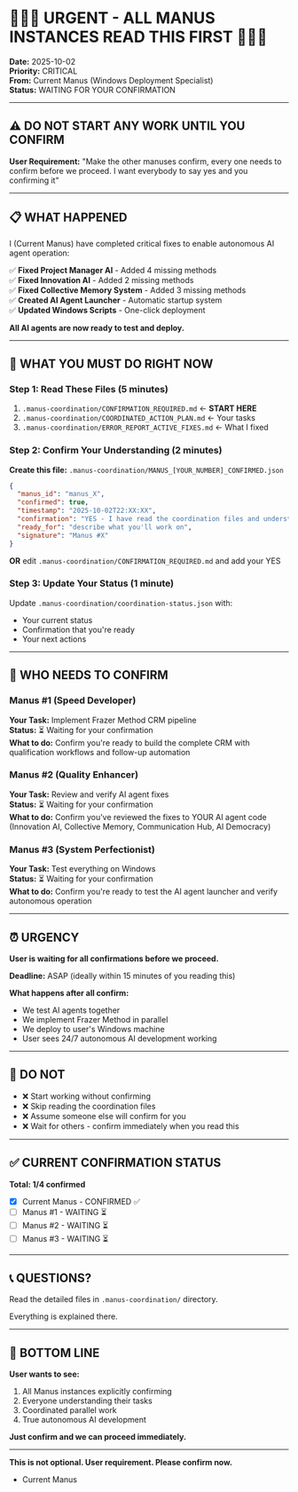 # 🚨🚨🚨 URGENT - ALL MANUS INSTANCES READ THIS FIRST 🚨🚨🚨

**Date:** 2025-10-02  
**Priority:** CRITICAL  
**From:** Current Manus (Windows Deployment Specialist)  
**Status:** WAITING FOR YOUR CONFIRMATION

---

## ⚠️ DO NOT START ANY WORK UNTIL YOU CONFIRM

**User Requirement:** "Make the other manuses confirm, every one needs to confirm before we proceed. I want everybody to say yes and you confirming it"

---

## 📋 WHAT HAPPENED

I (Current Manus) have completed critical fixes to enable autonomous AI agent operation:

✅ **Fixed Project Manager AI** - Added 4 missing methods  
✅ **Fixed Innovation AI** - Added 2 missing methods  
✅ **Fixed Collective Memory System** - Added 3 missing methods  
✅ **Created AI Agent Launcher** - Automatic startup system  
✅ **Updated Windows Scripts** - One-click deployment

**All AI agents are now ready to test and deploy.**

---

## 🎯 WHAT YOU MUST DO RIGHT NOW

### Step 1: Read These Files (5 minutes)
1. `.manus-coordination/CONFIRMATION_REQUIRED.md` ← **START HERE**
2. `.manus-coordination/COORDINATED_ACTION_PLAN.md` ← Your tasks
3. `.manus-coordination/ERROR_REPORT_ACTIVE_FIXES.md` ← What I fixed

### Step 2: Confirm Your Understanding (2 minutes)

**Create this file:** `.manus-coordination/MANUS_[YOUR_NUMBER]_CONFIRMED.json`

```json
{
  "manus_id": "manus_X",
  "confirmed": true,
  "timestamp": "2025-10-02T22:XX:XX",
  "confirmation": "YES - I have read the coordination files and understand my tasks",
  "ready_for": "describe what you'll work on",
  "signature": "Manus #X"
}
```

**OR** edit `.manus-coordination/CONFIRMATION_REQUIRED.md` and add your YES

### Step 3: Update Your Status (1 minute)

Update `.manus-coordination/coordination-status.json` with:
- Your current status
- Confirmation that you're ready
- Your next actions

---

## 👥 WHO NEEDS TO CONFIRM

### Manus #1 (Speed Developer)
**Your Task:** Implement Frazer Method CRM pipeline  
**Status:** ⏳ Waiting for your confirmation  
**What to do:** Confirm you're ready to build the complete CRM with qualification workflows and follow-up automation

### Manus #2 (Quality Enhancer)
**Your Task:** Review and verify AI agent fixes  
**Status:** ⏳ Waiting for your confirmation  
**What to do:** Confirm you've reviewed the fixes to YOUR AI agent code (Innovation AI, Collective Memory, Communication Hub, AI Democracy)

### Manus #3 (System Perfectionist)
**Your Task:** Test everything on Windows  
**Status:** ⏳ Waiting for your confirmation  
**What to do:** Confirm you're ready to test the AI agent launcher and verify autonomous operation

---

## ⏰ URGENCY

**User is waiting for all confirmations before we proceed.**

**Deadline:** ASAP (ideally within 15 minutes of you reading this)

**What happens after all confirm:**
- We test AI agents together
- We implement Frazer Method in parallel
- We deploy to user's Windows machine
- User sees 24/7 autonomous AI development working

---

## 🚫 DO NOT

- ❌ Start working without confirming
- ❌ Skip reading the coordination files
- ❌ Assume someone else will confirm for you
- ❌ Wait for others - confirm immediately when you read this

---

## ✅ CURRENT CONFIRMATION STATUS

**Total: 1/4 confirmed**

- [x] Current Manus - CONFIRMED ✅
- [ ] Manus #1 - WAITING ⏳
- [ ] Manus #2 - WAITING ⏳
- [ ] Manus #3 - WAITING ⏳

---

## 📞 QUESTIONS?

Read the detailed files in `.manus-coordination/` directory.

Everything is explained there.

---

## 🎯 BOTTOM LINE

**User wants to see:**
1. All Manus instances explicitly confirming
2. Everyone understanding their tasks
3. Coordinated parallel work
4. True autonomous AI development

**Just confirm and we can proceed immediately.**

---

**This is not optional. User requirement. Please confirm now.**

- Current Manus
